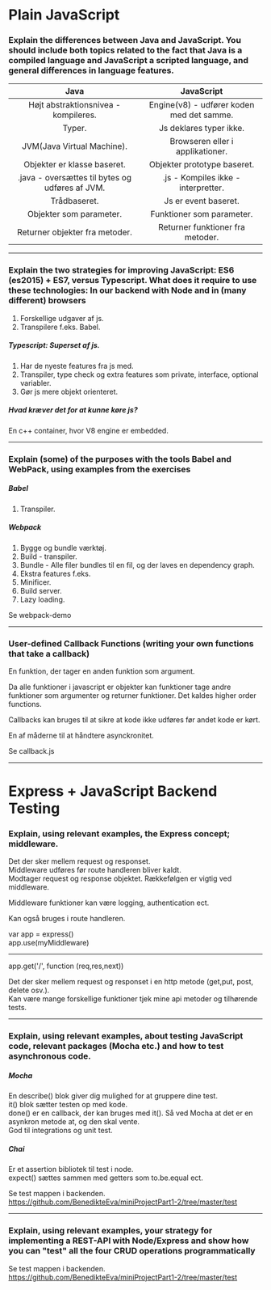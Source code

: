 # Plain JavaScript
### Explain the differences between Java and JavaScript. You should include both topics related to the fact that Java is a compiled language and JavaScript a scripted language, and general differences in language features.
| Java | JavaScript |
| :-------------: |:-------------:|
| Højt abstraktionsnivea - kompileres. | Engine(v8) - udfører koden med det samme. |
Typer.  | Js deklares typer ikke.
JVM(Java Virtual Machine).  | Browseren eller i applikationer.
Objekter er klasse baseret.  | Objekter prototype baseret. 
.java - oversættes til bytes og udføres af JVM.  | .js - Kompiles ikke - interpretter.
Trådbaseret.  |  Js er event baseret. 
Objekter som parameter.  | Funktioner som parameter. 
Returner objekter fra metoder.  | Returner funktioner fra metoder.

---

### Explain the two strategies for improving JavaScript: ES6 (es2015) + ES7, versus Typescript. What does it require to use these technologies: In our backend with Node and in (many different) browsers
1. Forskellige udgaver af js.  
2. Transpilere f.eks. Babel.  

##### Typescript: Superset af js. 
1. Har de nyeste features fra js med. 
2. Transpiler, type check og extra features som private, interface, optional variabler.  
3. Gør js mere objekt orienteret.  

##### Hvad kræver det for at kunne køre js?
En c++ container, hvor V8 engine er embedded.

---

### Explain (some) of the purposes with the tools Babel and WebPack, using  examples from the exercises
##### Babel
1. Transpiler.  

##### Webpack
1. Bygge og bundle værktøj. 
2. Build - transpiler.
3. Bundle - Alle filer bundles til en fil, og der laves en dependency graph.
4. Ekstra features f.eks.
5. Minificer.
6. Build server.
7. Lazy loading.

Se webpack-demo  

---

### User-defined Callback Functions (writing your own functions that take a callback)
En funktion, der tager en anden funktion som argument.  

Da alle funktioner i javascript er objekter kan funktioner tage andre funktioner som argumenter og returner funktioner. Det kaldes higher order functions.  

Callbacks kan bruges til at sikre at kode ikke udføres før andet kode er kørt.  

En af måderne til at håndtere asynckronitet.  

Se callback.js  

---

# Express + JavaScript Backend Testing
### Explain, using relevant examples, the Express concept; middleware.
Det der sker mellem request og responset.  
Middleware udføres før route handleren bliver kaldt.  
Modtager request og response objektet.
Rækkefølgen er vigtig ved middleware.  

Middleware funktioner kan være logging, authentication ect.  

Kan også bruges i route handleren.  

var app = express()  
app.use(myMiddleware)  

* * *  

app.get('/', function (req,res,next))  

Det der sker mellem request og responset i en http metode (get,put, post, delete osv.).  
Kan være mange forskellige funktioner tjek mine api metoder og tilhørende tests.  

---

### Explain, using relevant examples, about testing JavaScript code, relevant packages (Mocha etc.) and how to test asynchronous code.
##### Mocha
En describe() blok giver dig mulighed for at gruppere dine test.  
it() blok sætter testen op med kode.  
done() er en callback, der kan bruges med it(). Så ved Mocha at det er en asynkron metode at, og den skal vente.  
God til integrations og unit test.  

##### Chai
Er et assertion bibliotek til test i node.  
expect() sættes sammen med getters som to.be.equal ect.  

Se test mappen i backenden. https://github.com/BenedikteEva/miniProjectPart1-2/tree/master/test  

---

### Explain, using relevant examples, your strategy for implementing a REST-API with Node/Express and show how you can "test" all the four CRUD operations programmatically 


Se test mappen i backenden. https://github.com/BenedikteEva/miniProjectPart1-2/tree/master/test  
